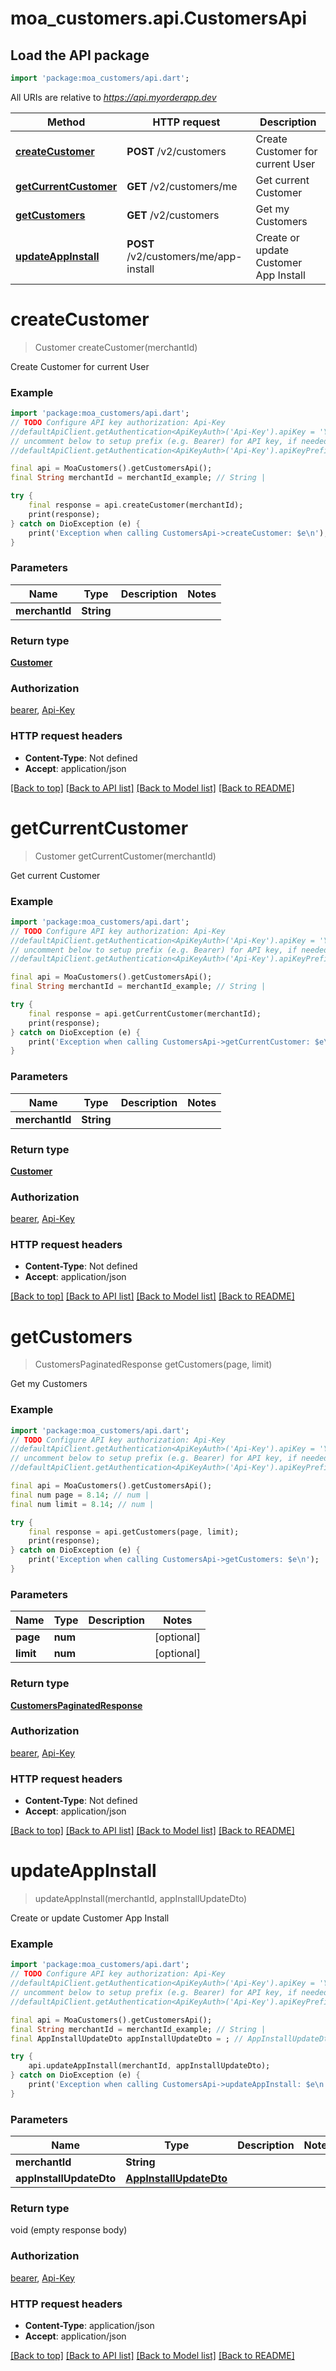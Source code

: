 # moa_customers.api.CustomersApi

## Load the API package
```dart
import 'package:moa_customers/api.dart';
```

All URIs are relative to *https://api.myorderapp.dev*

Method | HTTP request | Description
------------- | ------------- | -------------
[**createCustomer**](CustomersApi.md#createcustomer) | **POST** /v2/customers | Create Customer for current User
[**getCurrentCustomer**](CustomersApi.md#getcurrentcustomer) | **GET** /v2/customers/me | Get current Customer
[**getCustomers**](CustomersApi.md#getcustomers) | **GET** /v2/customers | Get my Customers
[**updateAppInstall**](CustomersApi.md#updateappinstall) | **POST** /v2/customers/me/app-install | Create or update Customer App Install


# **createCustomer**
> Customer createCustomer(merchantId)

Create Customer for current User

### Example
```dart
import 'package:moa_customers/api.dart';
// TODO Configure API key authorization: Api-Key
//defaultApiClient.getAuthentication<ApiKeyAuth>('Api-Key').apiKey = 'YOUR_API_KEY';
// uncomment below to setup prefix (e.g. Bearer) for API key, if needed
//defaultApiClient.getAuthentication<ApiKeyAuth>('Api-Key').apiKeyPrefix = 'Bearer';

final api = MoaCustomers().getCustomersApi();
final String merchantId = merchantId_example; // String | 

try {
    final response = api.createCustomer(merchantId);
    print(response);
} catch on DioException (e) {
    print('Exception when calling CustomersApi->createCustomer: $e\n');
}
```

### Parameters

Name | Type | Description  | Notes
------------- | ------------- | ------------- | -------------
 **merchantId** | **String**|  | 

### Return type

[**Customer**](Customer.md)

### Authorization

[bearer](../README.md#bearer), [Api-Key](../README.md#Api-Key)

### HTTP request headers

 - **Content-Type**: Not defined
 - **Accept**: application/json

[[Back to top]](#) [[Back to API list]](../README.md#documentation-for-api-endpoints) [[Back to Model list]](../README.md#documentation-for-models) [[Back to README]](../README.md)

# **getCurrentCustomer**
> Customer getCurrentCustomer(merchantId)

Get current Customer

### Example
```dart
import 'package:moa_customers/api.dart';
// TODO Configure API key authorization: Api-Key
//defaultApiClient.getAuthentication<ApiKeyAuth>('Api-Key').apiKey = 'YOUR_API_KEY';
// uncomment below to setup prefix (e.g. Bearer) for API key, if needed
//defaultApiClient.getAuthentication<ApiKeyAuth>('Api-Key').apiKeyPrefix = 'Bearer';

final api = MoaCustomers().getCustomersApi();
final String merchantId = merchantId_example; // String | 

try {
    final response = api.getCurrentCustomer(merchantId);
    print(response);
} catch on DioException (e) {
    print('Exception when calling CustomersApi->getCurrentCustomer: $e\n');
}
```

### Parameters

Name | Type | Description  | Notes
------------- | ------------- | ------------- | -------------
 **merchantId** | **String**|  | 

### Return type

[**Customer**](Customer.md)

### Authorization

[bearer](../README.md#bearer), [Api-Key](../README.md#Api-Key)

### HTTP request headers

 - **Content-Type**: Not defined
 - **Accept**: application/json

[[Back to top]](#) [[Back to API list]](../README.md#documentation-for-api-endpoints) [[Back to Model list]](../README.md#documentation-for-models) [[Back to README]](../README.md)

# **getCustomers**
> CustomersPaginatedResponse getCustomers(page, limit)

Get my Customers

### Example
```dart
import 'package:moa_customers/api.dart';
// TODO Configure API key authorization: Api-Key
//defaultApiClient.getAuthentication<ApiKeyAuth>('Api-Key').apiKey = 'YOUR_API_KEY';
// uncomment below to setup prefix (e.g. Bearer) for API key, if needed
//defaultApiClient.getAuthentication<ApiKeyAuth>('Api-Key').apiKeyPrefix = 'Bearer';

final api = MoaCustomers().getCustomersApi();
final num page = 8.14; // num | 
final num limit = 8.14; // num | 

try {
    final response = api.getCustomers(page, limit);
    print(response);
} catch on DioException (e) {
    print('Exception when calling CustomersApi->getCustomers: $e\n');
}
```

### Parameters

Name | Type | Description  | Notes
------------- | ------------- | ------------- | -------------
 **page** | **num**|  | [optional] 
 **limit** | **num**|  | [optional] 

### Return type

[**CustomersPaginatedResponse**](CustomersPaginatedResponse.md)

### Authorization

[bearer](../README.md#bearer), [Api-Key](../README.md#Api-Key)

### HTTP request headers

 - **Content-Type**: Not defined
 - **Accept**: application/json

[[Back to top]](#) [[Back to API list]](../README.md#documentation-for-api-endpoints) [[Back to Model list]](../README.md#documentation-for-models) [[Back to README]](../README.md)

# **updateAppInstall**
> updateAppInstall(merchantId, appInstallUpdateDto)

Create or update Customer App Install

### Example
```dart
import 'package:moa_customers/api.dart';
// TODO Configure API key authorization: Api-Key
//defaultApiClient.getAuthentication<ApiKeyAuth>('Api-Key').apiKey = 'YOUR_API_KEY';
// uncomment below to setup prefix (e.g. Bearer) for API key, if needed
//defaultApiClient.getAuthentication<ApiKeyAuth>('Api-Key').apiKeyPrefix = 'Bearer';

final api = MoaCustomers().getCustomersApi();
final String merchantId = merchantId_example; // String | 
final AppInstallUpdateDto appInstallUpdateDto = ; // AppInstallUpdateDto | 

try {
    api.updateAppInstall(merchantId, appInstallUpdateDto);
} catch on DioException (e) {
    print('Exception when calling CustomersApi->updateAppInstall: $e\n');
}
```

### Parameters

Name | Type | Description  | Notes
------------- | ------------- | ------------- | -------------
 **merchantId** | **String**|  | 
 **appInstallUpdateDto** | [**AppInstallUpdateDto**](AppInstallUpdateDto.md)|  | 

### Return type

void (empty response body)

### Authorization

[bearer](../README.md#bearer), [Api-Key](../README.md#Api-Key)

### HTTP request headers

 - **Content-Type**: application/json
 - **Accept**: application/json

[[Back to top]](#) [[Back to API list]](../README.md#documentation-for-api-endpoints) [[Back to Model list]](../README.md#documentation-for-models) [[Back to README]](../README.md)

